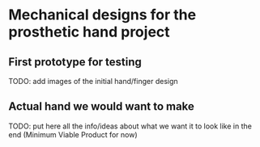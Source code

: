 # Mechanical designs for the prosthetic hand project

## First prototype for testing

TODO: add images of the initial hand/finger design

## Actual hand we would want to make

TODO: put here all the info/ideas about what we want it to look like in the end (Minimum Viable Product for now)
